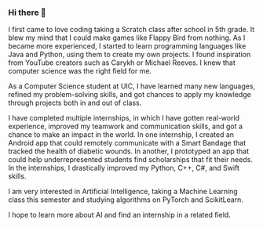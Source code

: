 ### Hi there 👋

I first came to love coding taking a Scratch class after school in 5th grade. It blew my mind that I could make games like Flappy Bird from nothing. As I became more experienced, I started to learn programming languages like Java and Python, using them to create my own projects. I found inspiration from YouTube creators such as Carykh or Michael Reeves. I knew that computer science was the right field for me.

As a Computer Science student at UIC, I have learned many new languages, refined my problem-solving skills, and got chances to apply my knowledge through projects both in and out of class.

I have completed multiple internships, in which I have gotten real-world experience, improved my teamwork and communication skills, and got a chance to make an impact in the world. In one internship, I created an Android app that could remotely communicate with a Smart Bandage that tracked the health of diabetic wounds. In another, I prototyped an app that could help underrepresented students find scholarships that fit their needs. In the internships, I drastically improved my Python, C++, C#, and Swift skills. 

I am very interested in Artificial Intelligence, taking a Machine Learning class this semester and studying algorithms on PyTorch and ScikitLearn.

I hope to learn more about AI and find an internship in a related field.
